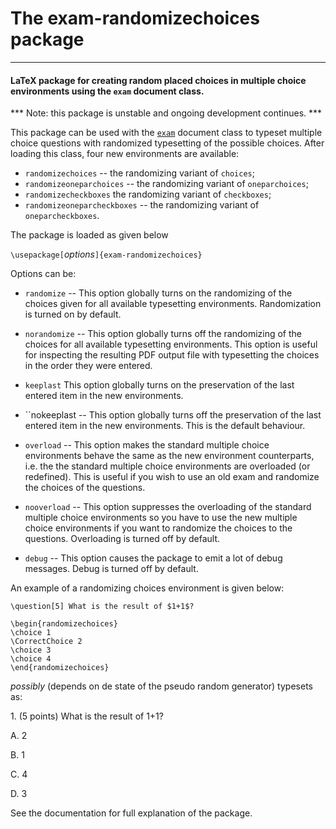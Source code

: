 # The exam-randomizechoices package #
----------

#### LaTeX package for creating random placed choices in multiple choice environments using the ``exam`` document class. ####

*** Note: this package is unstable and ongoing development continues. ***

This package can be used with the [``exam``](https://ctan.org/pkg/exam) document class to typeset multiple choice questions with randomized typesetting of the possible choices. After loading this class, four new environments are available:

* ``randomizechoices`` -- the randomizing variant of ``choices``;
* ``randomizeoneparchoices`` -- the randomizing variant of ``oneparchoices``;
* ``randomizecheckboxes`` the randomizing variant of ``checkboxes``;
* ``randomizeoneparcheckboxes`` -- the randomizing variant of ``oneparcheckboxes``.

The package is loaded as given below

``\usepackage[``*options*``]{exam-randomizechoices}``
    
Options can be:

* ``randomize`` -- This option globally turns on the randomizing of the choices given for all available typesetting environments. Randomization is turned on by default.


* ``norandomize`` -- This option globally turns off the randomizing of the choices for all available typesetting environments. This option is useful for inspecting the resulting PDF output file with typesetting the choices in the order they were entered.

* ``keeplast`` This option globally turns on the preservation of the last entered item in the new environments.

* ``nokeeplast -- This option globally turns off the preservation of the last entered item in the new environments. This is the default behaviour.

* ``overload`` -- This option makes the standard multiple choice environments behave the same as the new environment counterparts, i.e. the the standard multiple choice environments are overloaded (or redefined). This is useful if you wish to use an old exam and randomize the choices of the questions.

* ``nooverload`` -- This option suppresses the overloading of the standard multiple choice environments so you have to use the new multiple choice environments if you want to randomize the choices to the questions. Overloading is turned off by default.

* ``debug`` -- This option causes the package to emit a lot of debug messages. Debug is turned off by default.

An example of a randomizing choices environment is given below:


    \question[5] What is the result of $1+1$?

    \begin{randomizechoices}
    \choice 1
    \CorrectChoice 2
    \choice 3
    \choice 4
    \end{randomizechoices}

*possibly* (depends on de state of the pseudo random generator) typesets as:

1\. (5 points) What is the result of 1+1?

   A. 2
   
   B. 1
   
   C. 4
 
   D. 3
   
See the documentation for full explanation of the package.